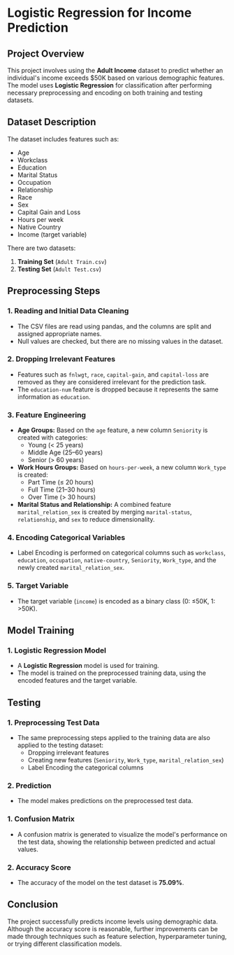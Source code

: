 # Logistic Regression for Income Prediction

## Project Overview
This project involves using the **Adult Income** dataset to predict whether an individual's income exceeds $50K based on various demographic features. The model uses **Logistic Regression** for classification after performing necessary preprocessing and encoding on both training and testing datasets.

## Dataset Description
The dataset includes features such as:
- Age
- Workclass
- Education
- Marital Status
- Occupation
- Relationship
- Race
- Sex
- Capital Gain and Loss
- Hours per week
- Native Country
- Income (target variable)

There are two datasets:
1. **Training Set** (`Adult Train.csv`)
2. **Testing Set** (`Adult Test.csv`)

## Preprocessing Steps

### 1. Reading and Initial Data Cleaning
- The CSV files are read using pandas, and the columns are split and assigned appropriate names.
- Null values are checked, but there are no missing values in the dataset.

### 2. Dropping Irrelevant Features
- Features such as `fnlwgt`, `race`, `capital-gain`, and `capital-loss` are removed as they are considered irrelevant for the prediction task.
- The `education-num` feature is dropped because it represents the same information as `education`.

### 3. Feature Engineering
- **Age Groups:** Based on the `age` feature, a new column `Seniority` is created with categories:
  - Young (< 25 years)
  - Middle Age (25–60 years)
  - Senior (> 60 years)
- **Work Hours Groups:** Based on `hours-per-week`, a new column `Work_type` is created:
  - Part Time (≤ 20 hours)
  - Full Time (21–30 hours)
  - Over Time (> 30 hours)
- **Marital Status and Relationship:** A combined feature `marital_relation_sex` is created by merging `marital-status`, `relationship`, and `sex` to reduce dimensionality.

### 4. Encoding Categorical Variables
- Label Encoding is performed on categorical columns such as `workclass`, `education`, `occupation`, `native-country`, `Seniority`, `Work_type`, and the newly created `marital_relation_sex`.

### 5. Target Variable
- The target variable (`income`) is encoded as a binary class (0: ≤50K, 1: >50K).

## Model Training

### 1. Logistic Regression Model
- A **Logistic Regression** model is used for training.
- The model is trained on the preprocessed training data, using the encoded features and the target variable.

## Testing

### 1. Preprocessing Test Data
- The same preprocessing steps applied to the training data are also applied to the testing dataset:
  - Dropping irrelevant features
  - Creating new features (`Seniority`, `Work_type`, `marital_relation_sex`)
  - Label Encoding the categorical columns

### 2. Prediction
- The model makes predictions on the preprocessed test data.

### 1. Confusion Matrix
- A confusion matrix is generated to visualize the model's performance on the test data, showing the relationship between predicted and actual values.

### 2. Accuracy Score
- The accuracy of the model on the test dataset is **75.09%**.

## Conclusion
The project successfully predicts income levels using demographic data. Although the accuracy score is reasonable, further improvements can be made through techniques such as feature selection, hyperparameter tuning, or trying different classification models.

